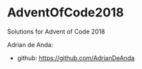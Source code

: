 # AdventOfCode2018

Solutions for Advent of Code 2018

Adrian de Anda:
- github: https://github.com/AdrianDeAnda